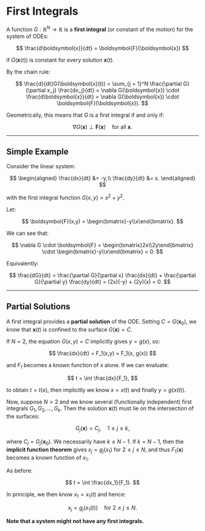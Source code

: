 # First Integrals

A function $G:\mathbb{R}^N \to \mathbb{R}$ is a **first integral** (or constant of the motion) for the system of ODEs:

$$
    \frac{d\boldsymbol{x}}{dt} = \boldsymbol{F}(\boldsymbol{x})
$$

if $G(\boldsymbol{x}(t))$ is constant for every solution $\boldsymbol{x}(t).$

By the chain rule:

$$
    \frac{d}{dt}G(\boldsymbol{x}(t)) = \sum_{j = 1}^N \frac{\partial G}{\partial x_j} \frac{dx_j}{dt} = \nabla G(\boldsymbol{x}) \cdot \frac{d\boldsymbol{x}}{dt} = \nabla G(\boldsymbol{x}) \cdot \boldsymbol{F}(\boldsymbol{x}).
$$

Geometrically, this means that $G$ is a first integral if and only if:

$$
    \nabla G(\boldsymbol{x}) \perp \boldsymbol{F}(\boldsymbol{x}) \quad \text{for all } \boldsymbol{x}.
$$

---

## Simple Example

Consider the linear system:

$$
    \begin{aligned}
        \frac{dx}{dt} &= -y,\\
        \frac{dy}{dt} &= x.
    \end{aligned}
$$

with the first integral function $G(x,y) = x^2 + y^2.$

Let:

$$
    \boldsymbol{F}(x,y) = \begin{bmatrix}-y\\x\end{bmatrix}.
$$

We can see that:

$$
    \nabla G \cdot \boldsymbol{F} = \begin{bmatrix}2x\\2y\end{bmatrix} \cdot \begin{bmatrix}-y\\x\end{bmatrix} = 0.
$$

Equivalently:

$$
    \frac{dG}{dt} = \frac{\partial G}{\partial x} \frac{dx}{dt} + \frac{\partial G}{\partial y} \frac{dy}{dt} = (2x)(-y) + (2y)(x) = 0.
$$

---

## Partial Solutions

A first integral provides a **partial solution** of the ODE. Setting $C = G(\boldsymbol{x}_0),$ we know that $\boldsymbol{x}(t)$ is confined to the surface $G(\boldsymbol{x}) = C.$

If $N=2,$ the equation $G(x,y) = C$ implicitly gives $y = g(x),$ so:

$$
    \frac{dx}{dt} = F_1(x,y) = F_1(x, g(x))
$$

and $F_1$ becomes a known function of $x$ alone. If we can evaluate:

$$
    t = \int \frac{dx}{F_1},
$$

to obtain $t=t(x),$ then implicitly we know $x = x(t)$ and finally $y = g(x(t)).$

Now, suppose $N > 2$ and we know several (functionally independent) first integrals $G_1, G_2, \dots, G_k.$ Then the solution $\boldsymbol{x}(t)$ must lie on the intersection of the surfaces:

$$
    G_j(\boldsymbol{x}) = C_j, \quad 1 \leq j \leq k,
$$

where $C_j = G_j(\boldsymbol{x}_0).$ We necessarily have $k \leq N-1.$ If $k = N-1,$ then the **implicit function theorem** gives $x_j = g_j(x_1)$ for $2 \leq j \leq N,$ and thus $F_1(\boldsymbol{x})$ becomes a known function of $x_1.$

As before:

$$
    t = \int \frac{dx_1}{F_1}.
$$

In principle, we then know $x_1 = x_1(t)$ and hence:

$$
    x_j = g_j(x_1(t)) \quad \text{for } 2 \leq j \leq N.
$$

**Note that a system might not have any first integrals.**

